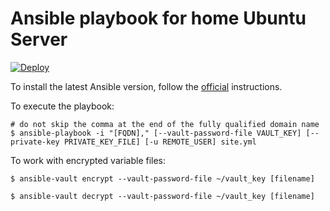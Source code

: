 # Ansible playbook for home Ubuntu Server

[![Deploy](https://github.com/vaicys/apollo/actions/workflows/deploy.yml/badge.svg)](https://github.com/vaicys/apollo/actions/workflows/deploy.yml)

To install the latest Ansible version, follow the [official](https://docs.ansible.com/ansible/latest/installation_guide/intro_installation.html) instructions.

To execute the playbook:
```
# do not skip the comma at the end of the fully qualified domain name
$ ansible-playbook -i "[FQDN]," [--vault-password-file VAULT_KEY] [--private-key PRIVATE_KEY_FILE] [-u REMOTE_USER] site.yml
```

To work with encrypted variable files:
```
$ ansible-vault encrypt --vault-password-file ~/vault_key [filename]

$ ansible-vault decrypt --vault-password-file ~/vault_key [filename]
```
